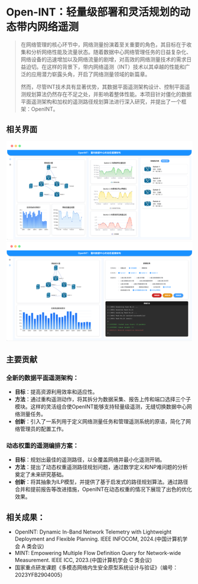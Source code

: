# Open-INT：轻量级部署和灵活规划的动态带内网络遥测

> 在网络管理的核心环节中，网络测量扮演着至关重要的角色，其目标在于收集和分析网络性能及流量状态。随着数据中心网络管理任务的日益复杂化、网络设备的迅速增加以及网络流量的剧增，对高效的网络测量技术的需求日益迫切。在这样的背景下，带内网络遥测（INT）技术以其卓越的性能和广泛的应用潜力崭露头角，开启了网络测量领域的新篇章。
>
> 然而，尽管INT技术具有显著优势，其数据平面遥测架构设计、控制平面遥测规划算法仍然存在不足之处，并影响着整体性能。本项目针对僵化的数据平面遥测架构和加权的遥测路径规划算法进行深入研究，并提出了一个框架：OpenINT。

## 相关界面

![alt text](/mdAssets/home.png)
![alt text](/mdAssets/task.png)

## 主要贡献

### **全新的数据平面遥测架构**：

- **目标**：提高资源利用效率和适应性。
- **方法**：通过重构遥测动作，将其拆分为数据采集、报告上传和端口选择三个子模块。这样的灵活组合使OpenINT能够支持轻量级遥测，无缝切换数据中心网络测量任务。
- **创新**：引入了一系列用于定义网络测量任务和管理遥测系统的原语，简化了网络管理员的配置工作。

### **动态权重的遥测编排方案**：

- **目标**：规划出最佳的遥测路径，以全覆盖网络并最小化遥测开销。
- **方法**：提出了动态权重遥测路径规划问题，通过数学定义和NP难问题的分析奠定了未来研究基础。
- **创新**：将其抽象为ILP模型，并提供了基于启发式的路径规划算法。通过路径合并和提前报告等改进措施，OpenINT在动态权重的情况下展现了出色的优化效果。

## 相关成果：

- OpenINT: Dynamic In-Band Network Telemetry with Lightweight Deployment and Flexible Planning. IEEE INFOCOM, 2024.(中国计算机学会 A 类会议)
- MINT: Empowering Multiple Flow Definition Query for Network-wide Measurement. IEEE ICC, 2023.(中国计算机学会 C 类会议)
- 国家重点研发课题《多模态网络内生安全原型系统设计与验证》（编号：2023YFB2904005）
